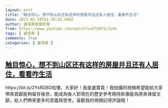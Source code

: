 ```yaml
---
layout: post
title: "触目惊心，想不到山区还有这样的房屋并且还有人居住，看看咋生活"
date: 2023-02-10T01:30:02.000Z
author: 盧保貴視覺影像
from: https://www.youtube.com/watch?v=6TVDFSLfx4o
tags: [ 盧保貴 ]
comments: True
categories: [ 盧保貴 ]
---
```

<!--1675992602000-->
[触目惊心，想不到山区还有这样的房屋并且还有人居住，看看咋生活](https://www.youtube.com/watch?v=6TVDFSLfx4o)
------

<div>
https://bit.ly/2YsRD8D哈嘍，大家好！我是盧寶貴！我拍攝的視頻希望能給大家帶來貢獻能夠留存後世，能成為後人對現在的歷史參考期待影像能為將來保留文獻，給人們帶來更多的意義與思考。喜歡我的視頻記得評論哦！
</div>

